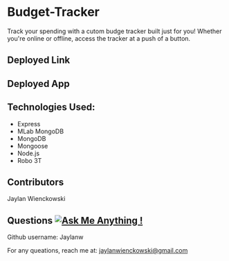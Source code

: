 # Budget-Tracker
Track your spending with a cutom budge tracker built just for you! Whether you're online or offline, access the tracker at a push of a button. 

## Deployed Link


 ## Deployed App 


## Technologies Used:
- Express
- MLab MongoDB
- MongoDB
- Mongoose
- Node.js
- Robo 3T
      
## Contributors
  Jaylan Wienckowski
  
## Questions   [![Ask Me Anything !](https://img.shields.io/badge/Ask%20me-anything-1abc9c.svg)](https://GitHub.com/Naereen/ama)

  Github username: Jaylanw
  
  For any queations, reach me at:
  jaylanwienckowski@gmail.com
  
